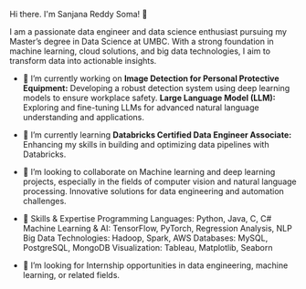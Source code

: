 Hi there. I'm Sanjana Reddy Soma! 👋

I am a passionate data engineer and data science enthusiast pursuing my Master’s degree in Data Science at UMBC. With a strong foundation in machine learning, cloud solutions, and big data technologies, I aim to transform data into actionable insights.

- 🔭 I’m currently working on
**Image Detection for Personal Protective Equipment:** Developing a robust detection system using deep learning models to ensure workplace safety.
**Large Language Model (LLM):** Exploring and fine-tuning LLMs for advanced natural language understanding and applications.

- 🌱 I’m currently learning
**Databricks Certified Data Engineer Associate:** Enhancing my skills in building and optimizing data pipelines with Databricks.

- 👯 I’m looking to collaborate on
Machine learning and deep learning projects, especially in the fields of computer vision and natural language processing.
Innovative solutions for data engineering and automation challenges.

- 🌟 Skills & Expertise
Programming Languages: Python, Java, C, C#
Machine Learning & AI: TensorFlow, PyTorch, Regression Analysis, NLP
Big Data Technologies: Hadoop, Spark, AWS
Databases: MySQL, PostgreSQL, MongoDB
Visualization: Tableau, Matplotlib, Seaborn

- 💼 I’m looking for
Internship opportunities in data engineering, machine learning, or related fields.

<!--
**sanjanareddysoma/sanjanareddysoma** is a ✨ _special_ ✨ repository because its `README.md` (this file) appears on your GitHub profile.

Here are some ideas to get you started:

- 🔭 I’m currently working on ...
- 🌱 I’m currently learning ...
- 👯 I’m looking to collaborate on ...
- 🤔 I’m looking for help with ...
- 💬 Ask me about ...
- 📫 How to reach me: ...
- 😄 Pronouns: ...
- ⚡ Fun fact: ...
-->
